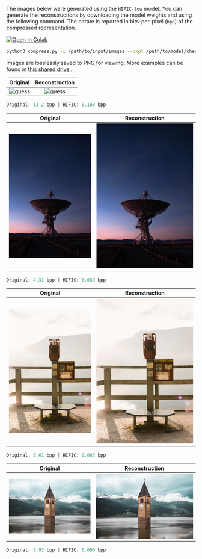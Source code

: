 The images below were generated using the `HIFIC-low` model. You can generate the reconstructions by downloading the model weights and using the following command. The bitrate is reported in bits-per-pixel (`bpp`) of the compressed representation.

[![Open In Colab](https://colab.research.google.com/assets/colab-badge.svg)](https://colab.research.google.com/github/Justin-Tan/high-fidelity-generative-compression/blob/hific_demo/assets/HiFIC_torch_colab_demo.ipynb)

```bash
python3 compress.py -i /path/to/input/images --ckpt /path/to/model/checkpoint --reconstruct
```

Images are losslessly saved to PNG for viewing. More examples can be found in [this shared drive.](https://drive.google.com/drive/folders/1lH1pTmekC1jL-gPi1fhEDuyjhfe5x6WG).

Original | Reconstruction
:-------------------------:|:-------------------------:
![guess](originals/cathedral_13.2bpp.png) | ![guess](hific/cathedral_RECON_0.168bpp.png)

```python
Original: 13.2 bpp | HIFIC: 0.168 bpp
```


Original | Reconstruction
:-------------------------:|:-------------------------:
![guess](originals/satellite_4.31bpp.png) | ![guess](hific/satellite_RECON_0.039bpp.png)

```python
Original: 4.31 bpp | HIFIC: 0.039 bpp
```

Original | Reconstruction
:-------------------------:|:-------------------------:
![guess](originals/telephone_5.61bpp.png) | ![guess](hific/telephone_RECON_0.083bpp.png)

```python
Original: 5.61 bpp | HIFIC: 0.083 bpp
```

Original | Reconstruction
:-------------------------:|:-------------------------:
![guess](originals/clocktower_9.93bpp.png) | ![guess](hific/clocktower_RECON_0.090bpp.png)

```python
Original: 9.93 bpp | HIFIC: 0.090 bpp
```
